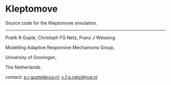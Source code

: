 # Kleptomove

Source code for the Kleptomove simulation.

---

Pratik R Gupte, Christoph FG Netz, Franz J Weissing

Modelling Adaptive Responsive Mechanisms Group,

University of Groningen,

The Netherlands.

contact: p.r.gupte@rug.nl; c.f.g.netz@rug.nl